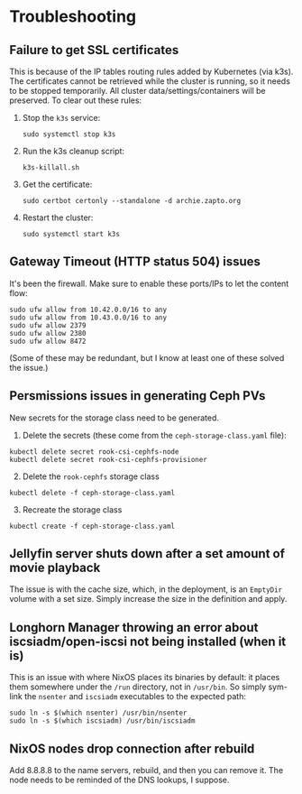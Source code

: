 # Troubleshooting

## Failure to get SSL certificates

This is because of the IP tables routing rules added by Kubernetes (via k3s). The certificates cannot be retrieved while the cluster is running, so it needs to be stopped temporarily. All cluster data/settings/containers will be preserved. To clear out these rules:

1. Stop the `k3s` service: 
    
    ```
    sudo systemctl stop k3s
    ```

2. Run the k3s cleanup script:
    
    ```
    k3s-killall.sh
    ```

3. Get the certificate:

    ```
    sudo certbot certonly --standalone -d archie.zapto.org
    ```

4. Restart the cluster:

    ```
    sudo systemctl start k3s
    ```

## Gateway Timeout (HTTP status 504) issues

It's been the firewall. Make sure to enable these ports/IPs to let the content flow:

```
sudo ufw allow from 10.42.0.0/16 to any
sudo ufw allow from 10.43.0.0/16 to any
sudo ufw allow 2379
sudo ufw allow 2380
sudo ufw allow 8472
```

(Some of these may be redundant, but I know at least one of these solved the issue.)

## Persmissions issues in generating Ceph PVs

New secrets for the storage class need to be generated. 

1. Delete the secrets (these come from the `ceph-storage-class.yaml` file):

```
kubectl delete secret rook-csi-cephfs-node
kubectl delete secret rook-csi-cephfs-provisioner
```

2. Delete the `rook-cephfs` storage class

```
kubectl delete -f ceph-storage-class.yaml
```

3. Recreate the storage class

```
kubectl create -f ceph-storage-class.yaml
```

## Jellyfin server shuts down after a set amount of movie playback

The issue is with the cache size, which, in the deployment, is an `EmptyDir` volume with a set size. Simply increase the size in the definition and apply.


## Longhorn Manager throwing an error about iscsiadm/open-iscsi not being installed (when it is)

This is an issue with where NixOS places its binaries by default: it places them somewhere under the `/run` directory, not in `/usr/bin`. So simply sym-link the `nsenter` and `iscsiadm` executables to the expected path:

```
sudo ln -s $(which nsenter) /usr/bin/nsenter
sudo ln -s $(which iscsiadm) /usr/bin/iscsiadm
```

## NixOS nodes drop connection after rebuild

Add 8.8.8.8 to the name servers, rebuild, and then you can remove it. The node needs to be reminded of the DNS lookups, I suppose.


